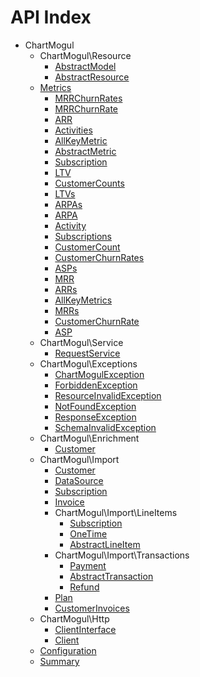 API Index
=========

* ChartMogul
    * ChartMogul\Resource
        * [AbstractModel](ChartMogul-Resource-AbstractModel.md)
        * [AbstractResource](ChartMogul-Resource-AbstractResource.md)
    * [Metrics](ChartMogul-Metrics.md)
        * [MRRChurnRates](ChartMogul-Metrics-MRRChurnRates.md)
        * [MRRChurnRate](ChartMogul-Metrics-MRRChurnRate.md)
        * [ARR](ChartMogul-Metrics-ARR.md)
        * [Activities](ChartMogul-Metrics-Activities.md)
        * [AllKeyMetric](ChartMogul-Metrics-AllKeyMetric.md)
        * [AbstractMetric](ChartMogul-Metrics-AbstractMetric.md)
        * [Subscription](ChartMogul-Metrics-Subscription.md)
        * [LTV](ChartMogul-Metrics-LTV.md)
        * [CustomerCounts](ChartMogul-Metrics-CustomerCounts.md)
        * [LTVs](ChartMogul-Metrics-LTVs.md)
        * [ARPAs](ChartMogul-Metrics-ARPAs.md)
        * [ARPA](ChartMogul-Metrics-ARPA.md)
        * [Activity](ChartMogul-Metrics-Activity.md)
        * [Subscriptions](ChartMogul-Metrics-Subscriptions.md)
        * [CustomerCount](ChartMogul-Metrics-CustomerCount.md)
        * [CustomerChurnRates](ChartMogul-Metrics-CustomerChurnRates.md)
        * [ASPs](ChartMogul-Metrics-ASPs.md)
        * [MRR](ChartMogul-Metrics-MRR.md)
        * [ARRs](ChartMogul-Metrics-ARRs.md)
        * [AllKeyMetrics](ChartMogul-Metrics-AllKeyMetrics.md)
        * [MRRs](ChartMogul-Metrics-MRRs.md)
        * [CustomerChurnRate](ChartMogul-Metrics-CustomerChurnRate.md)
        * [ASP](ChartMogul-Metrics-ASP.md)
    * ChartMogul\Service
        * [RequestService](ChartMogul-Service-RequestService.md)
    * ChartMogul\Exceptions
        * [ChartMogulException](ChartMogul-Exceptions-ChartMogulException.md)
        * [ForbiddenException](ChartMogul-Exceptions-ForbiddenException.md)
        * [ResourceInvalidException](ChartMogul-Exceptions-ResourceInvalidException.md)
        * [NotFoundException](ChartMogul-Exceptions-NotFoundException.md)
        * [ResponseException](ChartMogul-Exceptions-ResponseException.md)
        * [SchemaInvalidException](ChartMogul-Exceptions-SchemaInvalidException.md)
    * ChartMogul\Enrichment
        * [Customer](ChartMogul-Enrichment-Customer.md)
    * ChartMogul\Import
        * [Customer](ChartMogul-Import-Customer.md)
        * [DataSource](ChartMogul-Import-DataSource.md)
        * [Subscription](ChartMogul-Import-Subscription.md)
        * [Invoice](ChartMogul-Import-Invoice.md)
        * ChartMogul\Import\LineItems
            * [Subscription](ChartMogul-Import-LineItems-Subscription.md)
            * [OneTime](ChartMogul-Import-LineItems-OneTime.md)
            * [AbstractLineItem](ChartMogul-Import-LineItems-AbstractLineItem.md)
        * ChartMogul\Import\Transactions
            * [Payment](ChartMogul-Import-Transactions-Payment.md)
            * [AbstractTransaction](ChartMogul-Import-Transactions-AbstractTransaction.md)
            * [Refund](ChartMogul-Import-Transactions-Refund.md)
        * [Plan](ChartMogul-Import-Plan.md)
        * [CustomerInvoices](ChartMogul-Import-CustomerInvoices.md)
    * ChartMogul\Http
        * [ClientInterface](ChartMogul-Http-ClientInterface.md)
        * [Client](ChartMogul-Http-Client.md)
    * [Configuration](ChartMogul-Configuration.md)
    * [Summary](ChartMogul-Summary.md)


